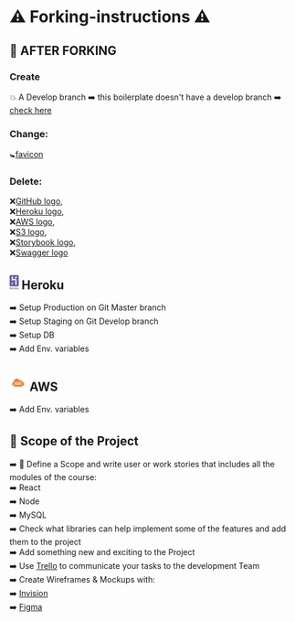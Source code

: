# ⚠ Forking-instructions ⚠

## 🐣 AFTER FORKING


### Create 
💥 A Develop branch ➡️ this boilerplate doesn't have a develop branch ➡️ [check here](https://github.com/HackYourFuture-CPH/boilerplate-for-fp/branches)


### Change:
🚼[favicon](https://github.com/HackYourFuture-CPH/boilerplate-for-fp/blob/master/public/favicon.ico)

### Delete: 
❌[GitHub logo](https://github.com/HackYourFuture-CPH/boilerplate-for-fp/blob/master/git-logo.png),   
❌[Heroku logo](https://github.com/HackYourFuture-CPH/boilerplate-for-fp/blob/master/heroku-logo.svg),     
❌[AWS logo](https://github.com/HackYourFuture-CPH/boilerplate-for-fp/blob/master/aws.svg),    
❌[S3 logo](https://github.com/HackYourFuture-CPH/boilerplate-for-fp/blob/master/s3.png),    
❌[Storybook logo](https://github.com/HackYourFuture-CPH/boilerplate-for-fp/blob/master/storybook.svg),     
❌[Swagger logo](https://github.com/HackYourFuture-CPH/boilerplate-for-fp/blob/master/swagger-logo.png)    


## <img width=16px height=25px src="/heroku-logo.svg"  alt="Heroku logo"></a> Heroku

➡️ Setup Production on Git Master branch  
➡️ Setup Staging on Git Develop branch   
➡️ Setup DB   
➡️ Add Env. variables   


##  <img width=30px height=30x src="/aws.svg" alt="AWS logo"></a> AWS
➡️ Add Env. variables

## 🎯 Scope of the Project 
➡️ 🧭 Define a Scope and write user or work stories that includes all the modules of the course:   
  ➡️ React   
  ➡️ Node   
  ➡️ MySQL   
  ➡️ Check what libraries can help implement some of the features and add them to the project   
  ➡️ Add something new and exciting to the Project   
  ➡️ Use [Trello](https://trello.com/) to communicate your tasks to the development Team    
  ➡️ Create Wireframes & Mockups with:    
      ➡️ [Invision](https://www.invisionapp.com/)    
      ➡️ [Figma](https://www.figma.com/)    
